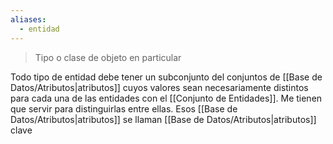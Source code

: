 ```yaml
---
aliases:
  - entidad
---
```

> Tipo o clase de objeto en particular

 Todo tipo de entidad debe tener un subconjunto del conjuntos de [[Base de Datos/Atributos|atributos]] cuyos valores sean necesariamente distintos para cada una de las entidades con el [[Conjunto de Entidades]]. Me tienen que servir para distinguirlas entre ellas. 
 Esos [[Base de Datos/Atributos|atributos]] se llaman [[Base de Datos/Atributos|atributos]] clave